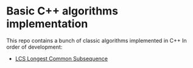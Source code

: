 # Basic C++ algorithms implementation

This repo contains a bunch of classic algorithms implemented in C++
In order of development:
* [LCS Longest Common Subsequence](LCS/)
